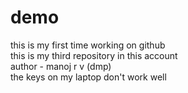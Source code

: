 # demo
this is my first time working on github<br>
this is my third repository in this account<br>
author - manoj r v (dmp)<br>
the keys on my laptop don't work well

